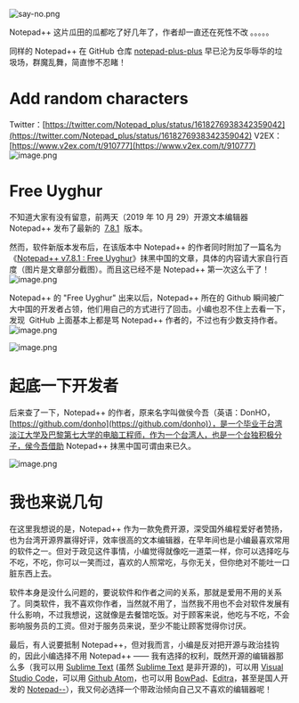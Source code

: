 ![say-no.png](https://cdn.nlark.com/yuque/0/2019/png/126032/1572575703912-3a027045-33df-41bc-b7fa-08b0c95b638b.png#averageHue=%23e5f85d&height=440&id=mFV8B&originHeight=440&originWidth=960&originalType=binary&ratio=1&rotation=0&showTitle=false&size=21328&status=done&style=none&title=&width=960)

Notepad++ 这片瓜田的瓜都吃了好几年了，作者却一直还在死性不改 。。。。。

同样的 Notepad++ 在 GitHub 仓库 [notepad-plus-plus](https://github.com/notepad-plus-plus/notepad-plus-plus) 早已沦为反华辱华的垃圾场，群魔乱舞，简直惨不忍睹！

# Add random characters

Twitter：[https://twitter.com/Notepad_plus/status/1618276938342359042](https://twitter.com/Notepad_plus/status/1618276938342359042)
V2EX：[https://www.v2ex.com/t/910777](https://www.v2ex.com/t/910777)
![image.png](https://cdn.nlark.com/yuque/0/2023/png/126032/1674893768897-a1ce95dc-22ec-4e2c-b3ba-95ef8e8e3c0e.png#averageHue=%23fdfbfa&clientId=u95159e42-f216-4&from=paste&height=2575&id=u8e0e8cfc&originHeight=2575&originWidth=550&originalType=binary&ratio=1&rotation=0&showTitle=false&size=349628&status=done&style=none&taskId=ud78a511b-b0a5-403b-849e-31a500c1531&title=&width=550)

# Free Uyghur

不知道大家有没有留意，前两天（2019 年 10 月 29）开源文本编辑器 Notepad++ 发布了最新的  [7.8.1](https://notepad-plus-plus.org/downloads/v7.8.1/)  版本。

然而，软件新版本发布后，在该版本中 Notepad++ 的作者同时附加了一篇名为《[Notepad++ v7.8.1 : Free Uyghur](https://notepad-plus-plus.org/news/v781-free-uyghur-edition/)》抹黑中国的文章，具体的内容请大家自行百度（图片是文章部分截图）。而且这已经不是 Notepad++ 第一次这么干了！
![image.png](https://cdn.nlark.com/yuque/0/2019/png/126032/1572570783757-a7965e64-808c-42da-b8a2-08b07b3cc8ee.png#averageHue=%23f5f2f0&height=586&id=CRMjw&originHeight=586&originWidth=584&originalType=binary&ratio=1&rotation=0&showTitle=false&size=72842&status=done&style=none&title=&width=584)

Notepad++ 的 "Free Uyghur" 出来以后，Notepad++ 所在的 Github 瞬间被广大中国的开发者占领，他们用自己的方式进行了回击。小编也忍不住上去看一下，发现  GitHub 上面基本上都是骂 Notepad++ 作者的，不过也有少数支持作者。
![image.png](https://cdn.nlark.com/yuque/0/2019/png/126032/1572571305280-10496f78-ec48-4a66-b43f-94d25fcbf300.png#averageHue=%23fefefe&height=605&id=gn62T&originHeight=605&originWidth=885&originalType=binary&ratio=1&rotation=0&showTitle=false&size=83730&status=done&style=none&title=&width=885)

![image.png](https://cdn.nlark.com/yuque/0/2019/png/126032/1572571378412-aa359478-4420-4730-982a-26514f557d01.png#averageHue=%23fdfcfa&height=613&id=rQTzd&originHeight=613&originWidth=886&originalType=binary&ratio=1&rotation=0&showTitle=false&size=122264&status=done&style=none&title=&width=886)

# 起底一下开发者

后来查了一下，Notepad++ 的作者，原来名字叫做侯今吾（英语：DonHO，[https://github.com/donho](https://github.com/donho)），是一个毕业于台湾淡江大学及巴黎第七大学的电脑工程师，作为一个台湾人，也是一个台独积极分子，侯今吾借助 Notepad++ 抹黑中国可谓由来已久。

![image.png](https://cdn.nlark.com/yuque/0/2019/png/126032/1572572730554-658c45ab-fac3-429a-ae3c-f8937c7c3b66.png#averageHue=%23f9f7f5&height=568&id=BGu7O&originHeight=568&originWidth=556&originalType=binary&ratio=1&rotation=0&showTitle=false&size=69083&status=done&style=none&title=&width=556)

# 我也来说几句

在这里我想说的是，Notepad++ 作为一款免费开源，深受国外编程爱好者赞扬，也为台湾开源界赢得好评，效率很高的文本编辑器，在早年间也是小编最喜欢常用的软件之一。但对于政见这件事情，小编觉得就像吃一道菜一样，你可以选择吃与不吃，不吃，你可以一笑而过，喜欢的人照常吃，与你无关，但你绝对不能吐一口脏东西上去。

软件本身是没什么问题的，要说软件和作者之间的关系，那就是爱用不用的关系了。同类软件，我不喜欢你作者，当然就不用了，当然我不用也不会对软件发展有什么影响，不过我想说，这就像是去餐馆吃饭。对于顾客来说，他吃与不吃，不会影响服务员的工资。但对于服务员来说，至少不能让顾客觉得你讨厌。

最后，有人说要抵制 Notepad++，但对我而言，小编是反对把开源与政治挂钩的，因此小编选择不用 Notepad++ —— 我有选择的权利，既然开源的编辑器那么多（我可以用 [Sublime Text](https://www.sublimetext.com/) (虽然 [Sublime Text](https://www.sublimetext.com/) 是非开源的)，可以用 [Visual Studio Code](https://code.visualstudio.com/)，可以用 [Github Atom](https://atom.io/)，也可以用 [BowPad](https://tools.stefankueng.com/BowPad.html)、[Editra](http://editra.org/)，甚至是国人开发的 [Notepad--](https://gitee.com/cxasm/notepad--)），我又何必选择一个带政治倾向自己又不喜欢的编辑器呢！
